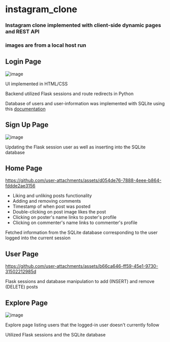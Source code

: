 # instagram_clone

### Instagram clone implemented with client-side dynamic pages and REST API
### images are from a local host run


## Login Page
![image](https://github.com/user-attachments/assets/f8d8658c-5530-44cb-a34e-230ba91e9ba9)

UI implemented in HTML/CSS

Backend utilized Flask sessions and route redirects in Python

Database of users and user-information was implemented with SQLite using this [documentation](https://flask.palletsprojects.com/en/1.0.x/appcontext/#storing-data)


## Sign Up Page
![image](https://github.com/user-attachments/assets/6145731f-5dd6-453f-8fcc-7cd307e3b72f)

Updating the Flask session user as well as inserting into the SQLite database


## Home Page
https://github.com/user-attachments/assets/d054de76-7888-4eee-b864-fddde2ae3156

- Liking and unliking posts functionality
- Adding and removing comments
- Timestamp of when post was posted
- Double-clicking on post image likes the post
- Clicking on poster's name links to poster's profile
- Clicking on commenter's name links to commenter's profile

Fetched information from the SQLite database corresponding to the user logged into the current session

## User Page
https://github.com/user-attachments/assets/b66ca646-ff59-45e1-9730-31502212985d

Flask sessions and database manipulation to add (INSERT) and remove (DELETE) posts


## Explore Page
![image](https://github.com/user-attachments/assets/939055ce-62d3-45c5-a4b1-621576bbbfa4)

Explore page listing users that the logged-in user doesn't currently follow

Utilized Flask sessions and the SQLite database









